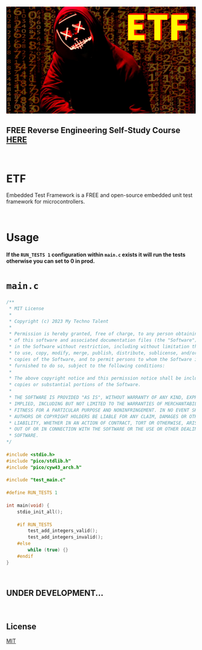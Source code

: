 ![image](https://github.com/mytechnotalent/ETF/blob/main/ETF.png?raw=true)

## FREE Reverse Engineering Self-Study Course [HERE](https://github.com/mytechnotalent/Reverse-Engineering-Tutorial)

<br>

# ETF
Embedded Test Framework is a FREE and open-source embedded unit test framework for microcontrollers.

<br>

# Usage
#### If the `RUN_TESTS 1` configuration within `main.c` exists it will run the tests otherwise you can set to 0 in prod.

# `main.c`
```c
/**
 * MIT License
 * 
 * Copyright (c) 2023 My Techno Talent
 * 
 * Permission is hereby granted, free of charge, to any person obtaining a copy
 * of this software and associated documentation files (the "Software"), to deal
 * in the Software without restriction, including without limitation the rights
 * to use, copy, modify, merge, publish, distribute, sublicense, and/or sell
 * copies of the Software, and to permit persons to whom the Software is
 * furnished to do so, subject to the following conditions:
 * 
 * The above copyright notice and this permission notice shall be included in all
 * copies or substantial portions of the Software.
 * 
 * THE SOFTWARE IS PROVIDED "AS IS", WITHOUT WARRANTY OF ANY KIND, EXPRESS OR
 * IMPLIED, INCLUDING BUT NOT LIMITED TO THE WARRANTIES OF MERCHANTABILITY,
 * FITNESS FOR A PARTICULAR PURPOSE AND NONINFRINGEMENT. IN NO EVENT SHALL THE
 * AUTHORS OR COPYRIGHT HOLDERS BE LIABLE FOR ANY CLAIM, DAMAGES OR OTHER
 * LIABILITY, WHETHER IN AN ACTION OF CONTRACT, TORT OR OTHERWISE, ARISING FROM,
 * OUT OF OR IN CONNECTION WITH THE SOFTWARE OR THE USE OR OTHER DEALINGS IN THE
 * SOFTWARE.
*/

#include <stdio.h>
#include "pico/stdlib.h"
#include "pico/cyw43_arch.h"

#include "test_main.c"

#define RUN_TESTS 1

int main(void) {
    stdio_init_all();

    #if RUN_TESTS
        test_add_integers_valid();
        test_add_integers_invalid();
    #else
        while (true) {}
    #endif
}
```

<br>

## UNDER DEVELOPMENT...

<br>

## License
[MIT](https://raw.githubusercontent.com/mytechnotalent/ETF/main/LICENSE)
